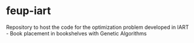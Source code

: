 # feup-iart
Repository to host the code for the optimization problem developed in IART - Book placement in bookshelves with Genetic Algorithms
